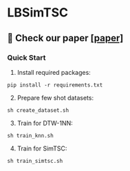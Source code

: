 # LBSimTSC

## :tada: Check our paper [[paper]](https://arxiv.org/abs/2301.04838)

### Quick Start 
1. Install required packages:
``` 
pip install -r requirements.txt
```
2. Prepare few shot datasets:
``` 
sh create_dataset.sh
```
3. Train for DTW-1NN:
```
sh train_knn.sh
```
4. Train for SimTSC:
```
sh train_simtsc.sh
```
